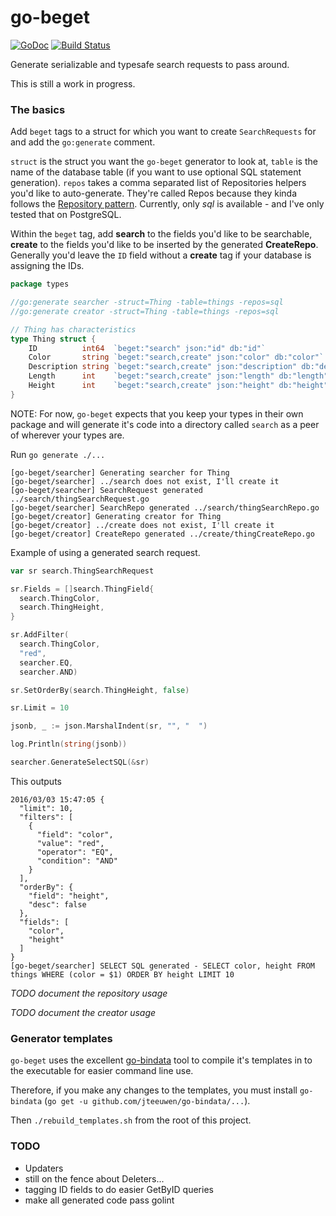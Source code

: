# go-beget

[![GoDoc](https://godoc.org/github.com/brianstarke/go-beget?status.svg)](https://godoc.org/github.com/brianstarke/go-beget)
[![Build Status](https://travis-ci.org/brianstarke/go-beget.svg?branch=master)](https://travis-ci.org/brianstarke/go-beget)

Generate serializable and typesafe search requests to pass around.

This is still a work in progress.

### The basics

Add `beget` tags to a struct for which you want to create `SearchRequests` for and add the `go:generate` comment.

`struct` is the struct you want the `go-beget` generator to look at, `table` is the name of the database table (if you want to use optional SQL statement generation).  `repos` takes a comma separated list of Repositories helpers you'd like to auto-generate.  They're called Repos because they kinda follows the [Repository pattern](http://www.giorgiosironi.com/2009/10/repository-pattern.html).  Currently, only *sql* is available - and I've only tested that on PostgreSQL.

Within the `beget` tag, add **search** to the fields you'd like to be searchable, **create** to the fields you'd like to be inserted by the generated **CreateRepo**.  Generally you'd leave the `ID` field without a **create** tag if your database is assigning the IDs.

```go
package types

//go:generate searcher -struct=Thing -table=things -repos=sql
//go:generate creator -struct=Thing -table=things -repos=sql

// Thing has characteristics
type Thing struct {
	ID          int64  `beget:"search" json:"id" db:"id"`
	Color       string `beget:"search,create" json:"color" db:"color"`
	Description string `beget:"search,create" json:"description" db:"description"`
	Length      int    `beget:"search,create" json:"length" db:"length"`
	Height      int    `beget:"search,create" json:"height" db:"height"`
}
```

NOTE: For now, `go-beget` expects that you keep your types in their own package and will generate it's code into a directory called `search` as a peer of wherever your types are.

Run `go generate ./...`

```
[go-beget/searcher] Generating searcher for Thing
[go-beget/searcher] ../search does not exist, I'll create it
[go-beget/searcher] SearchRequest generated ../search/thingSearchRequest.go
[go-beget/searcher] SearchRepo generated ../search/thingSearchRepo.go
[go-beget/creator] Generating creator for Thing
[go-beget/creator] ../create does not exist, I'll create it
[go-beget/creator] CreateRepo generated ../create/thingCreateRepo.go
```

Example of using a generated search request.

```go
var sr search.ThingSearchRequest

sr.Fields = []search.ThingField{
  search.ThingColor,
  search.ThingHeight,
}

sr.AddFilter(
  search.ThingColor,
  "red",
  searcher.EQ,
  searcher.AND)

sr.SetOrderBy(search.ThingHeight, false)

sr.Limit = 10

jsonb, _ := json.MarshalIndent(sr, "", "  ")

log.Println(string(jsonb))

searcher.GenerateSelectSQL(&sr)
```

This outputs

```
2016/03/03 15:47:05 {
  "limit": 10,
  "filters": [
    {
      "field": "color",
      "value": "red",
      "operator": "EQ",
      "condition": "AND"
    }
  ],
  "orderBy": {
    "field": "height",
    "desc": false
  },
  "fields": [
    "color",
    "height"
  ]
}
[go-beget/searcher] SELECT SQL generated - SELECT color, height FROM things WHERE (color = $1) ORDER BY height LIMIT 10
```

*TODO document the repository usage*

*TODO document the creator usage*

### Generator templates

`go-beget` uses the excellent [go-bindata](https://github.com/jteeuwen/go-bindata) tool to compile it's templates in to the executable for easier command line use.  

Therefore, if you make any changes to the templates, you must install `go-bindata` (`go get -u github.com/jteeuwen/go-bindata/...`).

Then `./rebuild_templates.sh` from the root of this project.

### TODO

- Updaters
- still on the fence about Deleters...
- tagging ID fields to do easier GetByID queries
- make all generated code pass golint
